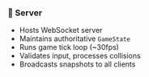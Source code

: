 
### 🧠 Server
- Hosts WebSocket server
- Maintains authoritative `GameState`
- Runs game tick loop (~30fps)
- Validates input, processes collisions
- Broadcasts snapshots to all clients
